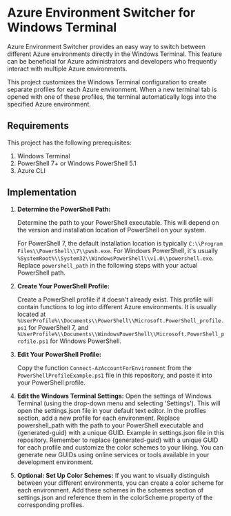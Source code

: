 # Azure Environment Switcher for Windows Terminal

Azure Environment Switcher provides an easy way to switch between different Azure environments directly in the Windows Terminal. This feature can be beneficial for Azure administrators and developers who frequently interact with multiple Azure environments.

This project customizes the Windows Terminal configuration to create separate profiles for each Azure environment. When a new terminal tab is opened with one of these profiles, the terminal automatically logs into the specified Azure environment.

## Requirements

This project has the following prerequisites:

1. Windows Terminal
2. PowerShell 7+ or Windows PowerShell 5.1
3. Azure CLI

## Implementation

1. **Determine the PowerShell Path:** 

   Determine the path to your PowerShell executable. This will depend on the version and installation location of PowerShell on your system. 

   For PowerShell 7, the default installation location is typically `C:\\Program Files\\PowerShell\\7\\pwsh.exe`. For Windows PowerShell, it's usually `%SystemRoot%\\System32\\WindowsPowerShell\\v1.0\\powershell.exe`. Replace `powershell_path` in the following steps with your actual PowerShell path.

2. **Create Your PowerShell Profile:**

   Create a PowerShell profile if it doesn't already exist. This profile will contain functions to log into different Azure environments. It is usually located at `%UserProfile%\\Documents\\PowerShell\\Microsoft.PowerShell_profile.ps1` for PowerShell 7, and `%UserProfile%\\Documents\\WindowsPowerShell\\Microsoft.PowerShell_profile.ps1` for Windows PowerShell.

3. **Edit Your PowerShell Profile:**

    Copy the function `Connect-AzAccountForEnvironment` from the `PowerShellProfileExample.ps1` file in this repository, and paste it into your PowerShell profile.

4. **Edit the Windows Terminal Settings:**
   Open the settings of Windows Terminal (using the drop-down menu and selecting 'Settings'). This will open the settings.json file in your default text editor.
In the profiles section, add a new profile for each environment. Replace powershell_path with the path to your PowerShell executable and {generated-guid} with a unique GUID. Example in settings.json file in this repository.
Remember to replace {generated-guid} with a unique GUID for each profile and customize the color schemes to your liking. You can generate new GUIDs using online services or tools available in your development environment.

5. **Optional: Set Up Color Schemes:**
   If you want to visually distinguish between your different environments, you can create a color scheme for each environment. Add these schemes in the schemes section of settings.json and reference them in the colorScheme property of the corresponding profiles.
